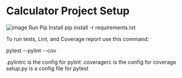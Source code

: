 # Calculator Project Setup
![image](https://user-images.githubusercontent.com/90662018/142713010-4c95a145-5fd9-40d0-9fbc-7a7c534146ab.png)
Run Pip Install
pip install -r requirements.txt

To run tests, Lint, and Coverage report use this command:

pytest  --pylint --cov

.pylintrc is the config for pylint
.coveragerc is the config for coverage
setup.py is a config file for pytest

